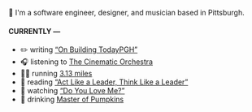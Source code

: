 👋 I'm a software engineer, designer, and musician based in Pittsburgh.

#### CURRENTLY —

* ✏️ writing [“On Building TodayPGH”](https://amoscato.com/journal/on-building-todaypgh/)
* 🎧 listening to [The Cinematic Orchestra](https://www.last.fm/music/The+Cinematic+Orchestra/_/Necrology)
* 🏃‍♂️ running [3.13 miles](https://www.strava.com/activities/4641457583)
* 📘 reading [“Act Like a Leader, Think Like a Leader”](https://www.goodreads.com/book/show/21413975-act-like-a-leader-think-like-a-leader)
* 🍿 watching [“Do You Love Me?”](https://youtu.be/fn3KWM1kuAw)
* 🍺 drinking [Master of Pumpkins](https://untappd.com/user/namoscato/checkin/954066263)
